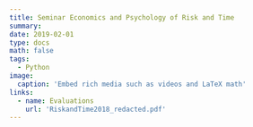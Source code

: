 ```yaml
---
title: Seminar Economics and Psychology of Risk and Time
summary: 
date: 2019-02-01
type: docs
math: false
tags:
  - Python
image:
  caption: 'Embed rich media such as videos and LaTeX math'
links:
  - name: Evaluations
    url: 'RiskandTime2018_redacted.pdf'
---
```




